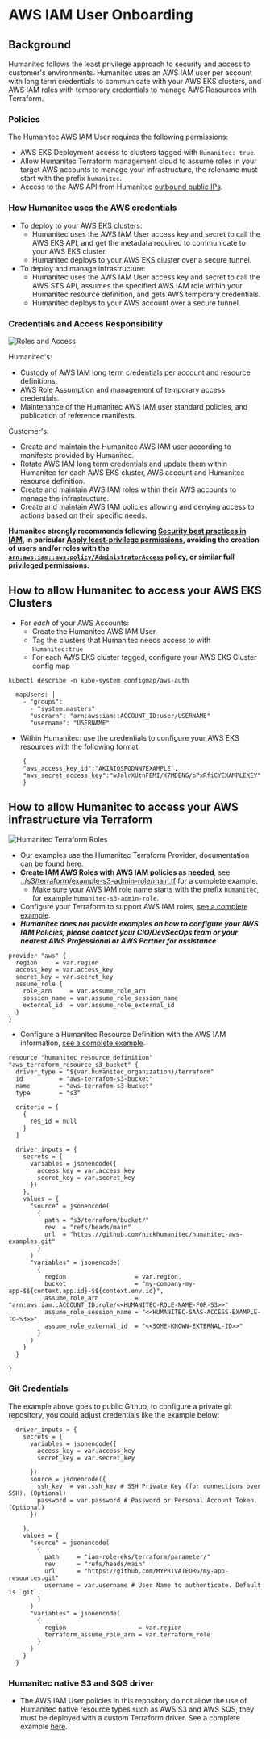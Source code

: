 # AWS IAM User Onboarding

## Background
Humanitec follows the least privilege approach to security and access to customer's environments.
Humanitec uses an AWS IAM user per account with long term credentials to communicate with your AWS EKS clusters, and AWS IAM roles with temporary credentials to manage AWS Resources with Terraform.

### Policies
The Humanitec AWS IAM User requires the following permissions:
- AWS EKS Deployment access to clusters tagged with `Humanitec: true`.
- Allow Humanitec Terraform management cloud to assume roles in your target AWS accounts to manage your infrastructure, the rolename must start with the prefix `humanitec`.
- Access to the AWS API from Humanitec [outbound public IPs](https://docs.humanitec.com/getting-started/technical-requirements).

### How Humanitec uses the AWS credentials
- To deploy to your AWS EKS clusters:
    - Humanitec uses the AWS IAM User access key and secret to call the AWS EKS API, and get the metadata required to communicate to your AWS EKS cluster.
    - Humanitec deploys to your AWS EKS cluster over a secure tunnel.
- To deploy and manage infrastructure:
    - Humanitec uses the AWS IAM User access key and secret to call the AWS STS API, assumes the specified AWS IAM role within your Humanitec resource definition, and gets AWS temporary credentials.
    - Humanitec deploys to your AWS account over a secure tunnel.

### Credentials and Access Responsibility

![Roles and Access](images/humanitec-roles.png)

Humanitec's:
- Custody of AWS IAM long term credentials per account and resource definitions.
- AWS Role Assumption and management of temporary access credentials.
- Maintenance of the Humanitec AWS IAM user standard policies, and publication of reference manifests.

Customer's:
- Create and maintain the Humanitec AWS IAM user according to manifests provided by Humanitec.
- Rotate AWS IAM long term credentials and update them within Humanitec for each AWS EKS cluster, AWS account and Humanitec resource definition.
- Create and maintain AWS IAM roles within their AWS accounts to manage the infrastructure.
- Create and maintain AWS IAM policies allowing and denying access to actions based on their specific needs.

**Humanitec strongly recommends following [Security best practices in IAM](https://docs.aws.amazon.com/IAM/latest/UserGuide/best-practices.html), in paricular [Apply least-privilege permissions](https://docs.aws.amazon.com/IAM/latest/UserGuide/best-practices.html#grant-least-privilege), avoiding the creation of users and/or roles with the [`arn:aws:iam::aws:policy/AdministratorAccess`](https://docs.aws.amazon.com/IAM/latest/UserGuide/access_policies_job-functions.html#jf_administrator) policy, or similar full privileged permissions.**
## How to allow Humanitec to access your AWS EKS Clusters
- For _each_ of your AWS Accounts:
    - Create the Humanitec AWS IAM User
    - Tag the clusters that Humanitec needs access to with `Humanitec:true`
    - For each AWS EKS cluster tagged, configure your AWS EKS Cluster config map
```
kubectl describe -n kube-system configmap/aws-auth
```

```
  mapUsers: |
    - "groups":
      - "system:masters"
      "userarn": "arn:aws:iam::ACCOUNT_ID:user/USERNAME"
      "username": "USERNAME"
```
- Within Humanitec: use the credentials to configure your AWS EKS resources with the following format:
```
    {
    "aws_access_key_id":"AKIAIOSFODNN7EXAMPLE",
    "aws_secret_access_key":"wJalrXUtnFEMI/K7MDENG/bPxRfiCYEXAMPLEKEY"
    }
```

## How to allow Humanitec to access your AWS infrastructure via Terraform

![Humanitec Terraform Roles](images/humanitec-terraform-roles.png)

- Our examples use the  Humanitec Terraform Provider,  documentation can be found [here](https://registry.terraform.io/providers/humanitec/humanitec/latest/docs).
- **Create IAM AWS Roles with AWS IAM policies as needed**, see [../s3/terraform/example-s3-admin-role/main.tf](../s3/terraform/example-s3-admin-role/main.tf) for a complete example.
    - Make sure your AWS IAM role name starts with the prefix `humanitec`, for example `humanitec-s3-admin-role`.
- Configure your Terraform to support AWS IAM roles, [see a complete example](../s3/terraform/bucket/main.tf).
- **_Humanitec does not provide examples on how to configure your AWS IAM Policies, please contact your CIO/DevSecOps team or your nearest AWS Professional or AWS Partner for assistance_**
```
provider "aws" {
  region     = var.region
  access_key = var.access_key
  secret_key = var.secret_key
  assume_role {
    role_arn     = var.assume_role_arn
    session_name = var.assume_role_session_name
    external_id  = var.assume_role_external_id
  }
}
```
- Configure a Humanitec Resource Definition with the AWS IAM information, [see a complete example](../s3/main.tf).

```
resource "humanitec_resource_definition" "aws_terraform_resource_s3_bucket" {
  driver_type = "${var.humanitec_organization}/terraform"
  id          = "aws-terrafom-s3-bucket"
  name        = "aws-terrafom-s3-bucket"
  type        = "s3"

  criteria = [
    {
      res_id = null
    }
  ]

  driver_inputs = {
    secrets = {
      variables = jsonencode({
        access_key = var.access_key
        secret_key = var.secret_key
      })
    },
    values = {
      "source" = jsonencode(
        {
          path = "s3/terraform/bucket/"
          rev  = "refs/heads/main"
          url  = "https://github.com/nickhumanitec/humanitec-aws-examples.git"
        }
      )
      "variables" = jsonencode(
        {
          region                   = var.region,
          bucket                   = "my-company-my-app-$${context.app.id}-$${context.env.id}",
          assume_role_arn          = "arn:aws:iam::ACCOUNT_ID:role/<<HUMANITEC-ROLE-NAME-FOR-S3>>"
          assume_role_session_name = "<<HUMANITEC-SAAS-ACCESS-EXAMPLE-TO-S3>>"
          assume_role_external_id  = "<<SOME-KNOWN-EXTERNAL-ID>>"
        }
      )
    }
  }

}
```

### Git Credentials
The example above goes to public Github, to configure a private git repository, you could adjust credentials like the example below:

```
  driver_inputs = {
    secrets = {
      variables = jsonencode({
        access_key = var.access_key
        secret_key = var.secret_key

      })
      source = jsonencode({
        ssh_key  = var.ssh_key # SSH Private Key (for connections over SSH). (Optional)
        password = var.password # Password or Personal Account Token. (Optional)
      })

    },
    values = {
      "source" = jsonencode(
        {
          path     = "iam-role-eks/terraform/parameter/"
          rev      = "refs/heads/main"
          url      = "https://github.com/MYPRIVATEORG/my-app-resources.git"
          username = var.username # User Name to authenticate. Default is `git`. 
        }
      )
      "variables" = jsonencode(
        {
          region                    = var.region
          terraform_assume_role_arn = var.terraform_role
        }
      )
    }
  }
  ```

### Humanitec native S3 and SQS driver
- The AWS IAM User policies in this repository do not allow the use of Humanitec native resource types such as AWS S3 and AWS SQS, they must be deployed with a custom Terraform driver. See a complete example [here](../s3).
